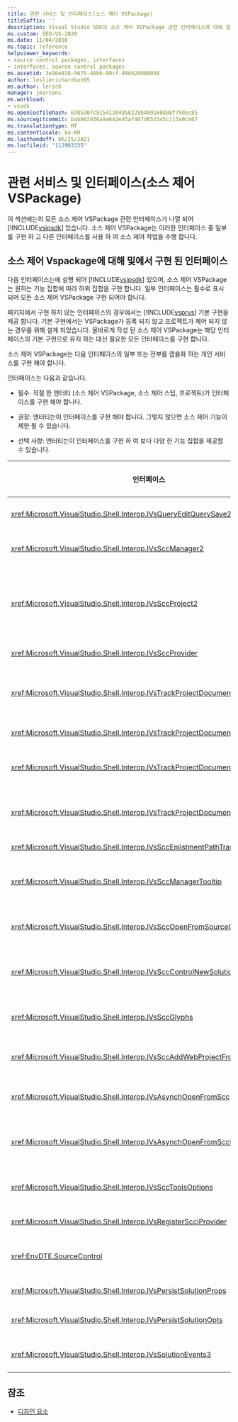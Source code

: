 ```yaml
---
title: 관련 서비스 및 인터페이스(소스 제어 VSPackage)
titleSuffix: ''
description: Visual Studio SDK의 소스 제어 VSPackage 관련 인터페이스에 대해 알아봅니다. 패키지는 일부 인터페이스를 구현 하 고 소스 제어에 다른 인터페이스를 사용 합니다.
ms.custom: SEO-VS-2020
ms.date: 11/04/2016
ms.topic: reference
helpviewer_keywords:
- source control packages, interfaces
- interfaces, source control packages
ms.assetid: 3e96e838-5675-46bb-99cf-40d420086038
author: leslierichardson95
ms.author: lerich
manager: jmartens
ms.workload:
- vssdk
ms.openlocfilehash: 6385307c91541204d58228b489160888f79dec85
ms.sourcegitcommit: bab002936a9a642e45af407d652345c113a9c467
ms.translationtype: MT
ms.contentlocale: ko-KR
ms.lasthandoff: 06/25/2021
ms.locfileid: "112903335"
---
```

# <a name="related-services-and-interfaces-source-control-vspackage"></a>관련 서비스 및 인터페이스(소스 제어 VSPackage)

이 섹션에는의 모든 소스 제어 VSPackage 관련 인터페이스가 나열 되어 [!INCLUDE[vsipsdk](../../extensibility/includes/vsipsdk_md.md)] 있습니다. 소스 제어 VSPackage는 이러한 인터페이스 중 일부를 구현 하 고 다른 인터페이스를 사용 하 여 소스 제어 작업을 수행 합니다.

## <a name="interfaces-implemented-by-and-for-source-control-vspackages"></a>소스 제어 Vspackage에 대해 및에서 구현 된 인터페이스

 다음 인터페이스는에 설명 되어 [!INCLUDE[vsipsdk](../../extensibility/includes/vsipsdk_md.md)] 있으며, 소스 제어 VSPackage는 원하는 기능 집합에 따라 하위 집합을 구현 합니다. 일부 인터페이스는 필수로 표시 되며 모든 소스 제어 VSPackage 구현 되어야 합니다.

 패키지에서 구현 하지 않는 인터페이스의 경우에서는 [!INCLUDE[vsprvs](../../code-quality/includes/vsprvs_md.md)] 기본 구현을 제공 합니다. 기본 구현에서는 VSPackage가 등록 되지 않고 프로젝트가 제어 되지 않는 경우를 위해 설계 되었습니다. 올바르게 작성 된 소스 제어 VSPackage는 해당 인터페이스의 기본 구현으로 유지 하는 대신 필요한 모든 인터페이스를 구현 합니다.

 소스 제어 VSPackage는 다음 인터페이스의 일부 또는 전부를 캡슐화 하는 개인 서비스를 구현 해야 합니다.

 인터페이스는 다음과 같습니다.

- 필수: 적절 한 엔터티 (소스 제어 VSPackage, 소스 제어 스텁, 프로젝트)가 인터페이스를 구현 해야 합니다.

- 권장: 엔터티는이 인터페이스를 구현 해야 합니다. 그렇지 않으면 소스 제어 기능이 제한 될 수 있습니다.

- 선택 사항: 엔터티는이 인터페이스를 구현 하 여 보다 다양 한 기능 집합을 제공할 수 있습니다.

| 인터페이스 | 목적 | 구현 방법 | 구현한? |
| - | - |--------------------------|-------------|
| <xref:Microsoft.VisualStudio.Shell.Interop.IVsQueryEditQuerySave2> | 편집기는 파일을 수정 하거나 저장 하기 전에이 인터페이스를 호출 합니다. 소스 제어 VSPackage는 체크 아웃에 실패 하는 경우 파일을 체크 아웃 하거나 작업을 거부할 수 있습니다. | 소스 제어 VSPackage | 권장 |
| <xref:Microsoft.VisualStudio.Shell.Interop.IVsSccManager2> | 이 인터페이스는 소스 제어를 사용 하 여 프로젝트를 등록 및 등록 취소 하 고 기본 소스 제어 문자 모양에 대 한 지원을 제공 하는 등 프로젝트의 기본 소스 제어 기능을 제공 합니다 | 소스 제어 VSPackage | 필수 |
| <xref:Microsoft.VisualStudio.Shell.Interop.IVsSccProject2> | 이 인터페이스는에서 함수를 <xref:Microsoft.VisualStudio.Shell.Interop.IVsHierarchy> 사용 하 여 <xref:System.Runtime.InteropServices.Marshal.QueryInterface%2A> 가져오거나를 구현 하는 개체를 단순히 캐스팅 하 여 가져옵니다 `IVsHierarchy` `IVsSccProject2` . 이 클래스는 프로젝트에서 소스 제어에서 사용 중인 파일을 가져오거나 현재 소스 제어 상태 또는 위치를 프로젝트에 알리는 데 사용 됩니다. | Project | 필수 |
| <xref:Microsoft.VisualStudio.Shell.Interop.IVsSccProvider> | 통합 모듈은이 인터페이스를 사용 하 여 현재 활성 VSPackage를 설정 합니다. | 소스 제어 VSPackage | 필수 |
| <xref:Microsoft.VisualStudio.Shell.Interop.IVsTrackProjectDocuments2> | 이 인터페이스는 구독 모델을 기반으로 합니다. 모든 VSPackage은 문서 이벤트를 수신 하 고 발생 하는 이벤트에 대해 셸에서 advise 하는 것으로 신호를 보낼 수 있습니다. 이는을 구현 하 고 처리 하며,이는 [!INCLUDE[vsprvs](../../code-quality/includes/vsprvs_md.md)] 을 구현 하는 이벤트를 `IVsTrackProjectDocumentsEvents2` VSPackage에 전달 합니다. | 소스 제어 스텁 | 필수 |
| <xref:Microsoft.VisualStudio.Shell.Interop.IVsTrackProjectDocuments3> | 이 인터페이스는 일괄 처리, 동기화 된 읽기/쓰기 작업 및 고급 메서드를 제공 합니다 `OnQueryAddFiles` . | 소스 제어 스텁 | 필수 |
| <xref:Microsoft.VisualStudio.Shell.Interop.IVsTrackProjectDocumentsEvents2> | 프로젝트에 새 파일을 추가 하거나 프로젝트에서 파일 및 폴더의 이름을 바꾸거나 삭제할 때 **솔루션 탐색기** 및 프로젝트는이 인터페이스를 호출 합니다. 소스 제어 VSPackage는 프로젝트 파일을 체크 아웃 하거나 작업을 취소할 수 있습니다. | 소스 제어 VSPackage | 권장 |
| <xref:Microsoft.VisualStudio.Shell.Interop.IVsTrackProjectDocumentsEvents3> | **솔루션 탐색기** 및 프로젝트는 IVstrackProjectDocuments3 인터페이스의 메서드에 대 한 호출에 대 한 응답으로이 인터페이스를 호출 합니다. 원본 제어 VSPackage는 일괄 처리 된 작업을 추적 하 고, 읽기/쓰기 작업을 동기화 하 고, 고급 메서드를 사용할 수 있습니다 `OnQueryAddFiles` . | 소스 제어 VSPackage | 권장 |
| <xref:Microsoft.VisualStudio.Shell.Interop.IVsSccEnlistmentPathTranslation> | 이 인터페이스는 웹 프로젝트에 대 한 참여 관리 지원을 제공 합니다. | 소스 제어 VSPackage | 권장 |
| <xref:Microsoft.VisualStudio.Shell.Interop.IVsSccManagerTooltip> | 이 인터페이스는 프로젝트에서 소스 제어 파일에 대 한 도구 설명을 검색 하는 데 사용 됩니다. | 소스 제어 VSPackage | 선택 사항 |
| <xref:Microsoft.VisualStudio.Shell.Interop.IVsSccOpenFromSourceControl> | 이 인터페이스는 네임 스페이스 확장을 지원 합니다. | 소스 제어 VSPackage | 선택 사항 |
| <xref:Microsoft.VisualStudio.Shell.Interop.IVsSccControlNewSolution> | VSPackage는이 인터페이스를 사용 하 여 **새**, **열기** 또는 **저장** 대화 상자에 네임 스페이스 확장을 통합 합니다. 따라서 저장 작업이 적용 될 때 프로젝트가 생성 될 때 소스 제어에 자동으로 추가 되거나 소스 제어에 추가 될 수 있습니다. | 소스 제어 VSPackage | 선택 사항 |
| <xref:Microsoft.VisualStudio.Shell.Interop.IVsSccGlyphs> | VSPackage는이 인터페이스를 사용 하 여 **솔루션 탐색기** 의 노드에 대 한 소스 제어 문자 모양으로 추가 문자 모양을 정의 합니다. | 소스 제어 VSPackage | 선택 사항 |
| <xref:Microsoft.VisualStudio.Shell.Interop.IVsSccAddWebProjectFromSourceControl> | 웹 프로젝트에 대 한 **추가** 대화 상자는이 인터페이스를 사용 합니다. 소스 제어 위치를 검색 하 고 해당 위치의 소스 제어 리포지토리에 이전에 추가 된 웹 프로젝트를 여는 메서드를 제공 합니다. | 소스 제어 VSPackage | 권장 |
| <xref:Microsoft.VisualStudio.Shell.Interop.IVsAsynchOpenFromScc> | 이 인터페이스는 소스 제어에서 프로젝트의 비동기 (백그라운드) 로드를 지원 합니다. | 소스 제어 VSPackage | 선택 사항 |
| <xref:Microsoft.VisualStudio.Shell.Interop.IVsAsynchOpenFromSccProjectEvents> | 이 인터페이스를 사용 하면 프로젝트에서에 의해 시작 된 비동기 로드의 진행률을 볼 수 있습니다 <xref:Microsoft.VisualStudio.Shell.Interop.IVsAsynchOpenFromScc> . | Project | 선택 사항 |
| <xref:Microsoft.VisualStudio.Shell.Interop.IVsSccToolsOptions> | 이 인터페이스를 사용 하면 IDE에서 활성 소스 제어 VSPackage를 쿼리할 수 있습니다. IDE는 활성화 된 소스 제어 VSPackage 등록 되지 않은 경우에도 의미가 있는 소스 제어 설정 값을 쿼리 합니다. 이 인터페이스는에서 구현 되 고 처리 됩니다 [!INCLUDE[vsprvs](../../code-quality/includes/vsprvs_md.md)] . | 소스 제어 스텁 | 필수 |
| <xref:Microsoft.VisualStudio.Shell.Interop.IVsRegisterScciProvider> | 이 인터페이스는 소스 제어 VSPackage를 등록 하는 데 사용 됩니다. | 소스 제어 스텁 | 필수 |
| <xref:EnvDTE.SourceControl> | 이 인터페이스는 자동화에 사용 됩니다. 따라서 UI를 표시 하지 않고 실행할 수 있는 함수만 노출 합니다. | 소스 제어 VSPackage | 선택 사항 |
| <xref:Microsoft.VisualStudio.Shell.Interop.IVsPersistSolutionProps> | 이 인터페이스는 솔루션 (.sln) 파일의 소스 제어 설정을 저장 하는 데 사용 됩니다. 설정에는 소스 제어 위치 및 소스 제어 상태 플래그가 포함 됩니다. | 소스 제어 VSPackage | 권장 |
| <xref:Microsoft.VisualStudio.Shell.Interop.IVsPersistSolutionOpts> | 이 인터페이스는 솔루션 옵션 (.suo) 파일의 소스 제어 설정을 저장 하는 데 사용 됩니다. 여기에는 현재 사용자의 참여 위치와 같은 사용자 관련 소스 제어 설정이 포함 될 수 있습니다. | 소스 제어 VSPackage | 권장 |
| <xref:Microsoft.VisualStudio.Shell.Interop.IVsSolutionEvents3> | 이 인터페이스는 솔루션을 닫기 전에 프로젝트 파일 체크 인 또는 프로젝트를 열 때 소스 제어에서 새 파일 가져오기 등의 작업을 수행 하기 위해 이벤트를 모니터링 하는 데 사용 됩니다. | 소스 제어 VSPackage | 권장 |

## <a name="see-also"></a>참조
- [디자인 요소](../../extensibility/internals/source-control-vspackage-design-elements.md)
